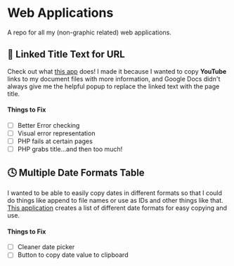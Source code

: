 
# Web Applications
A repo for all my (non-graphic related) web applications.


## 🔗 Linked Title Text for URL
Check out what [this app](http://emmaloto.42web.io/lotoapps/urlTitle/) does! I made it because I wanted to copy **YouTube** links to my document files with more information, and Google Docs didn't always give me the helpful popup to replace the linked text with the page title.

#### Things to Fix
- [ ] Better Error checking
- [ ] Visual error representation
- [ ] PHP fails at certain pages
- [ ] PHP grabs title...and then too much!

## 🕓 Multiple Date Formats Table
I wanted to be able to easily copy dates in different formats so that I could do things like  append to file names or use as IDs and other things like that. [This application](http://emmaloto.42web.io/lotoapps/timeFormats/) creates a list of different date formats for easy copying and use.

#### Things to Fix
- [ ] Cleaner date picker
- [ ] Button to copy date value to clipboard